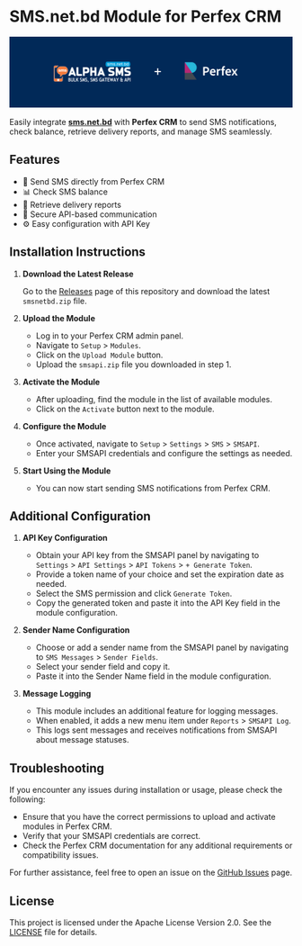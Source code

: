
# SMS.net.bd Module for Perfex CRM

![ALPHASMS + Perfex CRM](./assets/img/sms-net-bd-logo.png)

Easily integrate **[sms.net.bd](https://sms.net.bd)** with **Perfex CRM** to send SMS notifications, check balance, retrieve delivery reports, and manage SMS seamlessly.

## Features
- 📩 Send SMS directly from Perfex CRM
- 📊 Check SMS balance
- 📜 Retrieve delivery reports
- 🔑 Secure API-based communication
- ⚙️ Easy configuration with API Key

## Installation Instructions

1. **Download the Latest Release**

   Go to the [Releases](https://github.com/rzietkowski/Perfex-CRM-SMSAPI-Module/releases) page of this repository and download the latest `smsnetbd.zip` file.

2. **Upload the Module**

   - Log in to your Perfex CRM admin panel.
   - Navigate to `Setup` > `Modules`.
   - Click on the `Upload Module` button.
   - Upload the `smsapi.zip` file you downloaded in step 1.

3. **Activate the Module**

   - After uploading, find the module in the list of available modules.
   - Click on the `Activate` button next to the module.

4. **Configure the Module**

   - Once activated, navigate to `Setup` > `Settings` > `SMS` > `SMSAPI`.
   - Enter your SMSAPI credentials and configure the settings as needed.

5. **Start Using the Module**

   - You can now start sending SMS notifications from Perfex CRM.

## Additional Configuration

1. **API Key Configuration**

   - Obtain your API key from the SMSAPI panel by navigating to `Settings` > `API Settings` > `API Tokens` > `+ Generate Token`.
   - Provide a token name of your choice and set the expiration date as needed.
   - Select the SMS permission and click `Generate Token`.
   - Copy the generated token and paste it into the API Key field in the module configuration.

2. **Sender Name Configuration**

   - Choose or add a sender name from the SMSAPI panel by navigating to `SMS Messages` > `Sender Fields`.
   - Select your sender field and copy it.
   - Paste it into the Sender Name field in the module configuration.

3. **Message Logging**

   - This module includes an additional feature for logging messages.
   - When enabled, it adds a new menu item under `Reports` > `SMSAPI Log`.
   - This logs sent messages and receives notifications from SMSAPI about message statuses.

## Troubleshooting

If you encounter any issues during installation or usage, please check the following:

- Ensure that you have the correct permissions to upload and activate modules in Perfex CRM.
- Verify that your SMSAPI credentials are correct.
- Check the Perfex CRM documentation for any additional requirements or compatibility issues.

For further assistance, feel free to open an issue on the [GitHub Issues](https://github.com/rzietkowski/Perfex-CRM-SMSAPI-Module/issues) page.

## License

This project is licensed under the Apache License Version 2.0. See the [LICENSE](LICENSE) file for details.